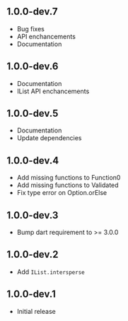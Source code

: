 ## 1.0.0-dev.7

- Bug fixes
- API enchancements
- Documentation

## 1.0.0-dev.6

- Documentation
- IList API enchancements

## 1.0.0-dev.5

- Documentation
- Update dependencies

## 1.0.0-dev.4

- Add missing functions to Function0
- Add missing functions to Validated
- Fix type error on Option.orElse

## 1.0.0-dev.3

- Bump dart requirement to >= 3.0.0

## 1.0.0-dev.2

- Add `IList.intersperse`

## 1.0.0-dev.1

- Initial release